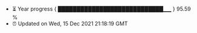 - ⏳ Year progress { ████████████████████████████▁▁ } 95.59 %
- ⏰ Updated on Wed, 15 Dec 2021 21:18:19 GMT

